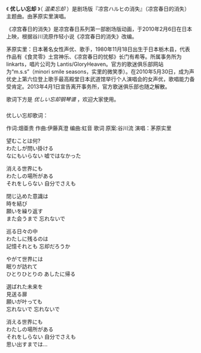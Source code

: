 

《 **优しい忘却** 》（ _温柔忘却_ ）是剧场版『凉宫ハルヒの消失』（凉宫春日的消失）主题曲。由茅原实里演唱。

  

《凉宫春日的消失》是凉宫春日系列第一部剧场版动画，于2010年2月6日在日本上映，根据谷川流原作轻小说《凉宫春日的消失》改编。

  

茅原实里：日本著名女性声优、歌手，1980年11月18日出生于日本栃木县，代表作品有《食灵零》土宫神乐、《凉宫春日的忧郁》长门有希等。所属事务所为linkarts，唱片公司为
Lantis/GloryHeaven。官方的歌迷俱乐部网站为“m.s.s”（minori smile
seasons，实里的微笑季）。在2010年5月30日，成为声优史上第六位登上歌手最高殿堂日本武道馆举行个人演唱会的女声优，歌唱能力备受肯定。2013年4月1日宣告离开事务所，官方歌迷俱乐部也随之解散。

  

歌词下方是 _优しい忘却钢琴谱_ ，欢迎大家使用。

###  
优しい忘却歌词：

作词:畑亜贵 作曲:伊藤真澄 编曲:虹音 歌词 原案:谷川流 演唱：茅原实里  

望むことは何?  
わたしが問い掛ける  
なにもいらない 嘘ではなかった

消える世界にも  
わたしの場所がある  
それをしらない 自分でさえも

閉じ込めた意識は  
時を結び  
願いを繰り返す  
また会うまで 忘れないで

巡る日々の中  
わたしに残るのは  
記憶それとも 忘却だろうか

やがて世界には  
眠りが訪れて  
ひとりひとりの あしたに帰る

選ばれた未来を  
見送る扉  
願いが叶っても  
忘れないで 忘れないで

消える世界にも  
わたしの場所がある  
それをしらない 自分でさえも  
思い出すまでは…  

